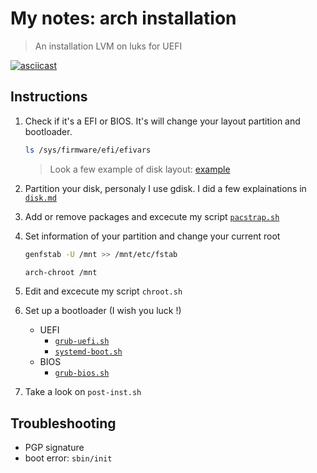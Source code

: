 # My notes: arch installation

> An installation LVM on luks for UEFI

[![asciicast](https://asciinema.org/a/510943.svg)](https://asciinema.org/a/510943?t=5)

## Instructions

1. Check if it's a EFI or BIOS. It's will change your layout partition and bootloader.

   ```sh
   ls /sys/firmware/efi/efivars
   ```
   > Look a few example of disk layout: [example](https://wiki.archlinux.org/title/Partitioning#Example_layouts)

2. Partition your disk, personaly I use gdisk. I did a few explainations in [`disk.md`](disk.md)

3. Add or remove packages and excecute my script [`pacstrap.sh`](pacstrap.sh)

4. Set information of your partition and change your current root

   ```sh
   genfstab -U /mnt >> /mnt/etc/fstab
   ```

   ```sh
   arch-chroot /mnt
   ```

5. Edit and excecute my script `chroot.sh`

6. Set up a bootloader (I wish you luck !)
   * UEFI
     * [`grub-uefi.sh`](https://wiki.archlinux.org/title/GRUB)
     * [`systemd-boot.sh`](https://wiki.archlinux.org/title/Systemd-boot)
   * BIOS
     * [`grub-bios.sh`](https://wiki.archlinux.org/title/GRUB)

7. Take a look on `post-inst.sh`

## Troubleshooting

* PGP signature
* boot error: `sbin/init`
